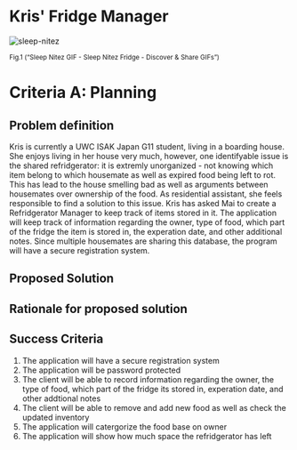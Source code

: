 # Kris' Fridge Manager

![sleep-nitez](https://user-images.githubusercontent.com/111941936/220248145-769dc1c4-b3c0-4c25-ad48-0f598b2fd5b2.gif)

<sub>Fig.1 (“Sleep Nitez GIF - Sleep Nitez Fridge - Discover & Share GIFs”)

# Criteria A: Planning

## Problem definition

Kris is currently a UWC ISAK Japan G11 student, living in a boarding house. She enjoys living in her house very much, however, one identifyable issue is the shared refridgerator: it is extremly unorganized - not knowing which item belong to which housemate as well as expired food being left to rot. This has lead to the house smelling bad as well as arguments between housemates over ownership of the food. As residential assistant, she feels responsible to find a solution to this issue. Kris has asked Mai to create a Refridgerator Manager to keep track of items stored in it. The application will keep track of information regarding the owner, type of food, which part of the fridge the item is stored in, the experation date, and other additional notes. Since multiple housemates are sharing this database, the program will have a secure registration system.

## Proposed Solution

## Rationale for proposed solution

## Success Criteria

1. The application will have a secure registration system
2. The application will be password protected
3. The client will be able to record information regarding the owner, the type of food, which part of the fridge its stored in, experation date, and other addtional notes
4. The client will be able to remove and add new food as well as check the updated inventory
5. The application will catergorize the food base on owner
6. The application will show how much space the refridgerator has left
